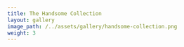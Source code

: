 ```yaml
---
title: The Handsome Collection
layout: gallery
image_path: /../assets/gallery/handsome-collection.png
weight: 3
---
```

